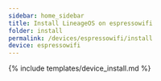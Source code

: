 ```yaml
---
sidebar: home_sidebar
title: Install LineageOS on espressowifi
folder: install
permalink: /devices/espressowifi/install
device: espressowifi
---
```

{% include templates/device_install.md %}
